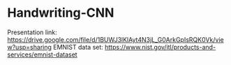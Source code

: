 # Handwriting-CNN
Presentation link: https://drive.google.com/file/d/1BUWJ3lKlAyt4N3jL_G0ArkGpIsRQK0Vk/view?usp=sharing
EMNIST data set: https://www.nist.gov/itl/products-and-services/emnist-dataset
